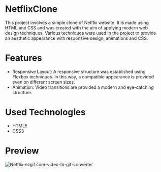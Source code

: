 # NetflixClone

This project involves a simple clone of Netflix website. It is made using HTML and CSS and was created with the aim of applying modern web design techniques. Various techniques were used in the project to provide an aesthetic appearance with responsive design, animations and CSS.

# Features

- Responsive Layout: A responsive structure was established using Flexbox techniques. In this way, a compatible appearance is provided even on different screen sizes.
- Animation: Video transitions are provided a modern and eye-catching structure.
 
# Used Technologies
- HTML5
- CSS3

# Preview

![Netflix-ezgif com-video-to-gif-converter](https://github.com/TugbaKes55/NetflixClone/assets/170290830/472a00e0-03a0-43e0-a4d5-97f9276da1c2)

